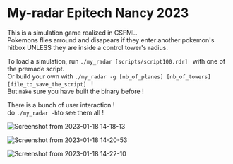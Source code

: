 # My-radar Epitech Nancy 2023
This is a simulation game realized in CSFML.    
Pokemons flies arround and disapears if they enter another pokemon's hitbox UNLESS they are inside a control tower's radius.
    
    
To load a simulation, run 
  ```./my_radar [scripts/script100.rdr] ```
with one of the premade script.   
Or build your own with
  ```./my_radar -g [nb_of_planes] [nb_of_towers] [file_to_save_the_script] ``` !   
But ```make```
sure you have built the binary before !

There is a bunch of user interaction !    
    do ```./my_radar -h```to see them all !   
    
![Screenshot from 2023-01-18 14-18-13](https://user-images.githubusercontent.com/114570075/213181990-49e34a5a-9a8d-44a9-b1e1-fe034733c874.png)    

![Screenshot from 2023-01-18 14-20-53](https://user-images.githubusercontent.com/114570075/213182539-7893d403-6e3b-4f0f-ad34-dfec1c28421a.png)    

![Screenshot from 2023-01-18 14-22-10](https://user-images.githubusercontent.com/114570075/213182548-050db2bb-d7f8-49c0-996b-e1daf84d056e.png)    


